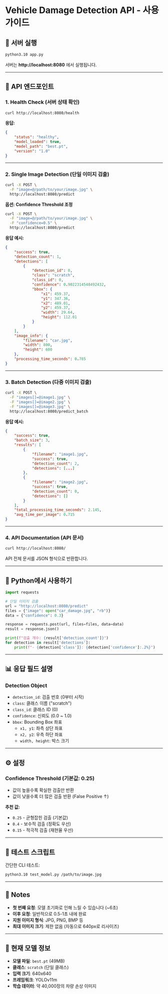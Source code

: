 # Vehicle Damage Detection API - 사용 가이드

## 🚀 서버 실행

```bash
python3.10 app.py
```

서버는 **http://localhost:8080** 에서 실행됩니다.

---

## 📡 API 엔드포인트

### 1. Health Check (서버 상태 확인)

```bash
curl http://localhost:8080/health
```

**응답:**
```json
{
    "status": "healthy",
    "model_loaded": true,
    "model_path": "best.pt",
    "version": "1.0"
}
```

---

### 2. Single Image Detection (단일 이미지 검출)

```bash
curl -X POST \
  -F "image=@/path/to/your/image.jpg" \
  http://localhost:8080/predict
```

**옵션: Confidence Threshold 조정**
```bash
curl -X POST \
  -F "image=@/path/to/your/image.jpg" \
  -F "confidence=0.5" \
  http://localhost:8080/predict
```

**응답 예시:**
```json
{
    "success": true,
    "detection_count": 1,
    "detections": [
        {
            "detection_id": 0,
            "class": "scratch",
            "class_id": 0,
            "confidence": 0.9022314548492432,
            "bbox": {
                "x1": 459.37,
                "y1": 347.36,
                "x2": 489.01,
                "y2": 459.37,
                "width": 29.64,
                "height": 112.01
            }
        }
    ],
    "image_info": {
        "filename": "car.jpg",
        "width": 800,
        "height": 600
    },
    "processing_time_seconds": 0.785
}
```

---

### 3. Batch Detection (다중 이미지 검출)

```bash
curl -X POST \
  -F "images[]=@image1.jpg" \
  -F "images[]=@image2.jpg" \
  -F "images[]=@image3.jpg" \
  http://localhost:8080/predict_batch
```

**응답 예시:**
```json
{
    "success": true,
    "batch_size": 3,
    "results": [
        {
            "filename": "image1.jpg",
            "success": true,
            "detection_count": 2,
            "detections": [...]
        },
        {
            "filename": "image2.jpg",
            "success": true,
            "detection_count": 0,
            "detections": []
        }
    ],
    "total_processing_time_seconds": 2.145,
    "avg_time_per_image": 0.715
}
```

---

### 4. API Documentation (API 문서)

```bash
curl http://localhost:8080/
```

API 전체 문서를 JSON 형식으로 반환합니다.

---

## 🐍 Python에서 사용하기

```python
import requests

# 단일 이미지 검출
url = "http://localhost:8080/predict"
files = {"image": open("car_damage.jpg", "rb")}
data = {"confidence": 0.3}

response = requests.post(url, files=files, data=data)
result = response.json()

print(f"검출 개수: {result['detection_count']}")
for detection in result['detections']:
    print(f"- {detection['class']}: {detection['confidence']:.2%}")
```

---

## 📊 응답 필드 설명

### Detection Object
- `detection_id`: 검출 번호 (0부터 시작)
- `class`: 클래스 이름 ("scratch")
- `class_id`: 클래스 ID (0)
- `confidence`: 신뢰도 (0.0 ~ 1.0)
- `bbox`: Bounding Box 좌표
  - `x1, y1`: 좌측 상단 좌표
  - `x2, y2`: 우측 하단 좌표
  - `width, height`: 박스 크기

---

## ⚙️ 설정

### Confidence Threshold (기본값: 0.25)
- 값이 높을수록 확실한 검출만 반환
- 값이 낮을수록 더 많은 검출 반환 (False Positive ↑)

**추천 값:**
- `0.25` - 균형잡힌 검출 (기본값)
- `0.4` - 보수적 검출 (정확도 우선)
- `0.15` - 적극적 검출 (재현율 우선)

---

## 🔧 테스트 스크립트

간단한 CLI 테스트:
```bash
python3.10 test_model.py /path/to/image.jpg
```

---

## 📝 Notes

- **첫 번째 요청**: 모델 초기화로 인해 느릴 수 있습니다 (~6초)
- **이후 요청**: 일반적으로 0.5-1초 내에 완료
- **지원 이미지 형식**: JPG, PNG, BMP 등
- **최대 이미지 크기**: 제한 없음 (자동으로 640px로 리사이즈)

---

## 🎯 현재 모델 정보

- **모델 파일**: `best.pt` (49MB)
- **클래스**: `scratch` (단일 클래스)
- **입력 크기**: 640x640
- **프레임워크**: YOLOv11m
- **학습 데이터**: 약 40,000장의 차량 손상 이미지
